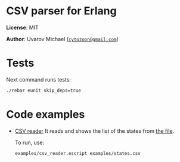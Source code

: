 CSV parser for Erlang
=====================

__License__: MIT

__Author__: Uvarov Michael ([`cytozoon@gmail.com`](mailto:cytozoon@gmail.com))



Tests
=====

Next command runs tests:

```bash
./rebar eunit skip_deps=true
```


Code examples
=============

* [CSV reader](examples/csv_reader.escript)
    It reads and shows the list of the states from 
    [the file](examples/states.csv).

    To run, use:

    ```
    examples/csv_reader.escript examples/states.csv
    ```
